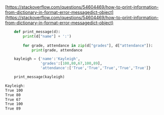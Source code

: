 [https://stackoverflow.com/questions/54604469/how-to-print-information-from-dictionary-in-format-error-messagedict-object](https://stackoverflow.com/questions/54604469/how-to-print-information-from-dictionary-in-format-error-messagedict-object)

```python
	def print_message(d):
	    print(d["name"] + ':')
	    
	    for grade, attendance in zip(d["grades"], d["attendance"]):
	        print(grade, attendance

	kayleigh = {'name':'Kayleigh',
	            'grades':[100,80,67,100,89],
	            'attendance':['True','True','True','True','True']}

	print_message(kayleigh)
```

```bash
Kayleigh:
True 100
True 80
True 67
True 100
True 89
```